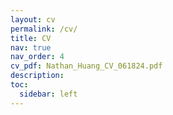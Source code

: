 ```yaml
---
layout: cv
permalink: /cv/
title: CV
nav: true
nav_order: 4
cv_pdf: Nathan_Huang_CV_061824.pdf
description: 
toc:
  sidebar: left
---
```

